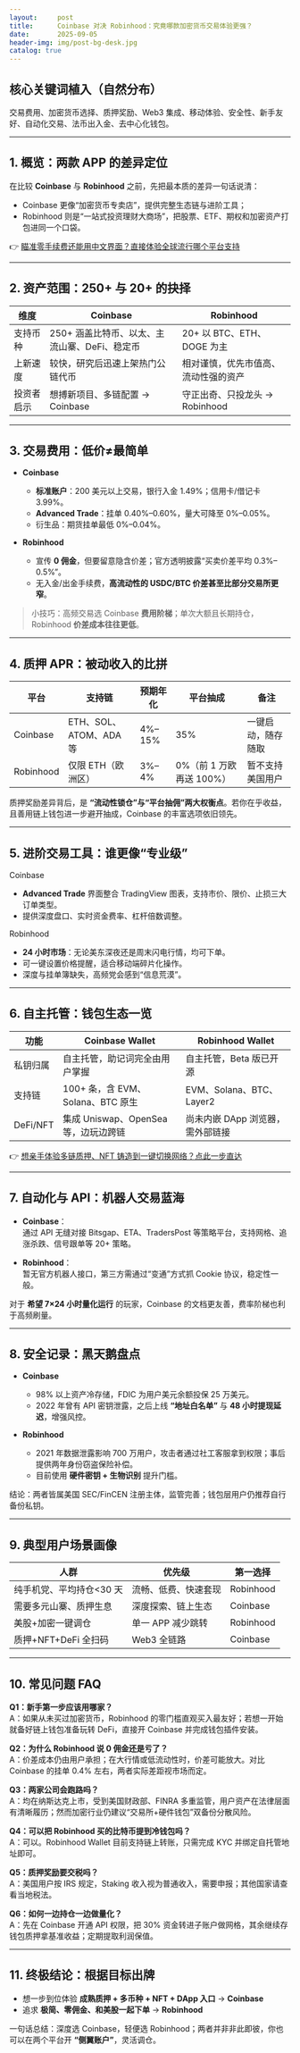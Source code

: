 ```yaml
---
layout:     post
title:      Coinbase 对决 Robinhood：究竟哪款加密货币交易体验更强？
date:       2025-09-05
header-img: img/post-bg-desk.jpg
catalog: true
---
```


## 核心关键词植入（自然分布）
交易费用、加密货币选择、质押奖励、Web3 集成、移动体验、安全性、新手友好、自动化交易、法币出入金、去中心化钱包。

---

## 1. 概览：两款 APP 的差异定位

在比较 **Coinbase** 与 **Robinhood** 之前，先把最本质的差异一句话说清：  
- Coinbase 更像“加密货币专卖店”，提供完整生态链与进阶工具；  
- Robinhood 则是“一站式投资理财大商场”，把股票、ETF、期权和加密资产打包进同一个口袋。

👉 [瞄准零手续费还能用中文界面？直接体验全球流行哪个平台支持](https://okxdog.com/)

---

## 2. 资产范围：250+ 与 20+ 的抉择

| 维度 | Coinbase | Robinhood |
|---|---|---|
| 支持币种 | 250+ 涵盖比特币、以太、主流山寨、DeFi、稳定币 | 20+ 以 BTC、ETH、DOGE 为主 |
| 上新速度 | 较快，研究后迅速上架热门公链代币 | 相对谨慎，优先市值高、流动性强的资产 |
| 投资者启示 | 想搏新项目、多链配置 → Coinbase | 守正出奇、只投龙头 → Robinhood |

---

## 3. 交易费用：低价≠最简单

- **Coinbase**  
  - **标准账户**：200 美元以上交易，银行入金 1.49%；信用卡/借记卡 3.99%。  
  - **Advanced Trade**：挂单 0.40%–0.60%，量大可降至 0%–0.05%。  
  - 衍生品：期货挂单最低 0%–0.04%。

- **Robinhood**  
  - 宣传 **0 佣金**，但要留意隐含价差；官方透明披露“买卖价差平均 0.3%–0.5%”。  
  - 无入金/出金手续费，**高流动性的 USDC/BTC 价差甚至比部分交易所更窄**。

> 小技巧：高频交易选 Coinbase **费用阶梯**；单次大额且长期持仓，Robinhood **价差成本往往更低**。

---

## 4. 质押 APR：被动收入的比拼

| 平台 | 支持链 | 预期年化 | 平台抽成 | 备注 |
|---|---|---|---|---|
| Coinbase | ETH、SOL、ATOM、ADA 等 | 4%–15% | 35% | 一键启动，随存随取 |
| Robinhood | 仅限 ETH（欧洲区） | 3%–4% | 0%（前 1 万欧再送 100%） | 暂不支持美国用户 |

质押奖励差异背后，是 **“流动性锁仓”与“平台抽佣”两大权衡点**。若你在乎收益，且善用链上钱包进一步避开抽成，Coinbase 的丰富选项依旧领先。

---

## 5. 进阶交易工具：谁更像“专业级”

Coinbase  
- **Advanced Trade** 界面整合 TradingView 图表，支持市价、限价、止损三大订单类型。  
- 提供深度盘口、实时资金费率、杠杆倍数调整。

Robinhood  
- **24 小时市场**：无论美东深夜还是周末闪电行情，均可下单。  
- 可一键设置价格提醒，适合移动端碎片化操作。  
- 深度与挂单簿缺失，高频党会感到“信息荒漠”。

---

## 6. 自主托管：钱包生态一览

| 功能 | Coinbase Wallet | Robinhood Wallet |
|---|---|---|
| 私钥归属 | 自主托管，助记词完全由用户掌握 | 自主托管，Beta 版已开源 |
| 支持链 | 100+ 条，含 EVM、Solana、BTC 原生 | EVM、Solana、BTC、Layer2 |
| DeFi/NFT | 集成 Uniswap、OpenSea 等，边玩边跨链 | 尚未内嵌 DApp 浏览器，需外部链接 |

👉 [想亲手体验多链质押、NFT 铸造到一键切换网络？点此一步直达](https://okxdog.com/)

---

## 7. 自动化与 API：机器人交易蓝海

- **Coinbase**：  
  通过 API 无缝对接 Bitsgap、ETA、TradersPost 等策略平台，支持网格、追涨杀跌、信号跟单等 20+ 策略。

- **Robinhood**：  
  暂无官方机器人接口，第三方需通过“变通”方式抓 Cookie 协议，稳定性一般。

对于 **希望 7×24 小时量化运行** 的玩家，Coinbase 的文档更友善，费率阶梯也利于高频刷量。

---

## 8. 安全记录：黑天鹅盘点

- **Coinbase**  
  - 98% 以上资产冷存储，FDIC 为用户美元余额投保 25 万美元。  
  - 2022 年曾有 API 密钥泄露，之后上线 **“地址白名单”** 与 **48 小时提现延迟**，增强风控。  

- **Robinhood**  
  - 2021 年数据泄露影响 700 万用户，攻击者通过社工客服拿到权限；事后提供两年身份窃盗保险补偿。  
  - 目前使用 **硬件密钥 + 生物识别** 提升门槛。

结论：两者皆属美国 SEC/FinCEN 注册主体，监管完善；钱包层用户仍推荐自行备份私钥。

---

## 9. 典型用户场景画像

| 人群 | 优先级 | 第一选择 |
|---|---|---|
| 纯手机党、平均持仓<30 天 | 流畅、低费、快速套现 | Robinhood |
| 需要多元山寨、质押生息 | 深度探索、链上生态 | Coinbase |
| 美股+加密一键调仓 | 单一 APP 减少跳转 | Robinhood |
| 质押+NFT+DeFi 全扫码 | Web3 全链路 | Coinbase |

---

## 10. 常见问题 FAQ

**Q1：新手第一步应该用哪家？**  
A：如果从未买过加密货币，Robinhood 的零门槛直观买入最友好；若想一开始就备好链上钱包准备玩转 DeFi，直接开 Coinbase 并完成钱包插件安装。

**Q2：为什么 Robinhood 说 0 佣金还是亏了？**  
A：价差成本仍由用户承担；在大行情或低流动性时，价差可能放大。对比 Coinbase 的挂单 0.4% 左右，两者实际差距视市场而定。

**Q3：两家公司会跑路吗？**  
A：均在纳斯达克上市，受到美国财政部、FINRA 多重监管，用户资产在法律层面有清晰履历；然而加密行业仍建议“交易所+硬件钱包”双备份分散风险。

**Q4：可以把 Robinhood 买的比特币提到冷钱包吗？**  
A：可以。Robinhood Wallet 目前支持链上转账，只需完成 KYC 并绑定自托管地址即可。

**Q5：质押奖励要交税吗？**  
A：美国用户按 IRS 规定，Staking 收入视为普通收入，需要申报；其他国家请查看当地税法。

**Q6：如何一边持仓一边做量化？**  
A：先在 Coinbase 开通 API 权限，把 30% 资金转进子账户做网格，其余继续存钱包质押拿基准收益；定期提取利润保值。

---

## 11. 终极结论：根据目标出牌

- 想一步到位体验 **成熟质押 + 多币种 + NFT + DApp 入口** → **Coinbase**  
- 追求 **极简、零佣金、和美股一起下单** → **Robinhood**  

一句话总结：深度选 Coinbase，轻便选 Robinhood；两者并非非此即彼，你也可以在两个平台开 **“侧翼账户”**，灵活调仓。